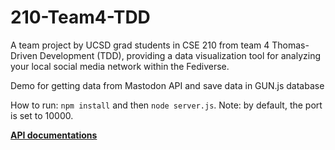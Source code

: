 # 210-Team4-TDD
A team project by UCSD grad students in CSE 210 from team 4 Thomas-Driven Development (TDD), providing a data visualization tool for analyzing your local social media network within the Fediverse.

Demo for getting data from Mastodon API and save data in GUN.js database

How to run:
`npm install` and then
`node server.js`. Note: by default, the port is set to 10000.

[**API documentations**](http://localhost:10000/api/v1/docs/)
